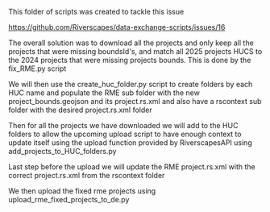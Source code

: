 This folder of scripts was created to tackle this issue

https://github.com/Riverscapes/data-exchange-scripts/issues/16


The overall solution was to download all the projects and only keep all the projects that were missing boundsId's, and match all 2025 projects HUCS to the 2024 projects that were missing projects bounds. This is done by the fix_RME.py script

We will then use the create_huc_folder.py script to create folders by each HUC name and populate the RME sub folder with the new project_bounds.geojson and its project.rs.xml and also have a rscontext sub folder with the desired project.rs.xml folder

Then for all the projects we have downloaded we will add to the HUC folders to allow the upcoming upload script to have enough context to update itself using the upload function provided by RiverscapesAPI using add_projects_to_HUC_folders.py

Last step before the upload we will update the RME project.rs.xml with the correct project.rs.xml from the rscontext folder

We then upload the fixed rme projects using upload_rme_fixed_projects_to_de.py

